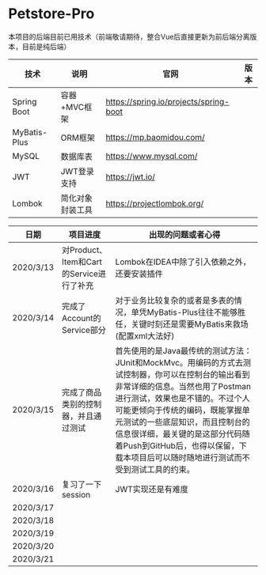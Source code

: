 # Petstore-Pro

本项目的后端目前已用技术（前端敬请期待，整合Vue后直接更新为前后端分离版本，目前是纯后端）

| 技术         | 说明             | 官网                                   | 版本 |
| ------------ | ---------------- | -------------------------------------- | ---- |
| Spring Boot  | 容器+MVC框架     | https://spring.io/projects/spring-boot |      |
| MyBatis-Plus | ORM框架          | https://mp.baomidou.com/               |      |
| MySQL        | 数据库表         | https://www.mysql.com/                 |      |
| JWT          | JWT登录支持      | https://jwt.io/                        |      |
| Lombok       | 简化对象封装工具 | https://projectlombok.org/             |      |

| 日期      | 项目进度                                 | 出现的问题或者心得                                           |
| --------- | ---------------------------------------- | ------------------------------------------------------------ |
| 2020/3/13 | 对Product、Item和Cart的Service进行了补充 | Lombok在IDEA中除了引入依赖之外，还要安装插件                 |
| 2020/3/14 | 完成了Account的Service部分               | 对于业务比较复杂的或者是多表的情况，单凭MyBatis-Plus往往不能够胜任，关键时刻还是需要MyBatis来救场(配置xml大法好) |
| 2020/3/15 | 完成了商品类别的控制器，并且通过测试     | 首先使用的是Java最传统的测试方法：JUnit和MockMvc。用编码的方式去测试控制器，你可以在控制台的输出看到非常详细的信息。当然也用了Postman进行测试，效果也是不错的。不过个人可能更倾向于传统的编码，既能掌握单元测试的一些底层知识，而且控制台的信息很详细，最关键的是这部分代码随着Push到GitHub后，也得以保留，下载本项目后可以随时随地进行测试而不受到测试工具的约束。 |
| 2020/3/16 |复习了一下session                                          |JWT实现还是有难度                                                              |
| 2020/3/17 |                                          |                                                              |
| 2020/3/18 |                                          |                                                              |
| 2020/3/19 |                                          |                                                              |
| 2020/3/20 |                                          |                                                              |
| 2020/3/21 |                                          |                                                              |
